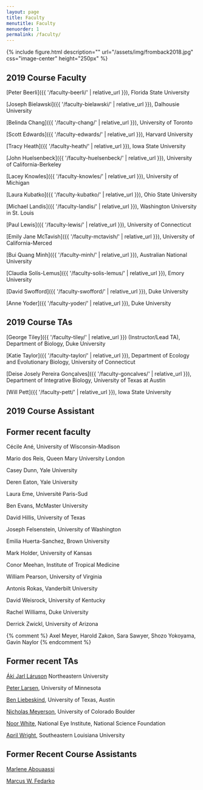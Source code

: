 ```yaml
---
layout: page
title: Faculty
menutitle: Faculty
menuorder: 1
permalink: /faculty/
---
```

{% include figure.html description="" url="/assets/img/fromback2018.jpg" css="image-center" height="250px" %}
## 2019 Course Faculty

[Peter Beerli]({{ '/faculty-beerli/' | relative_url }}), Florida State University

[Joseph Bielawski]({{ '/faculty-bielawski/' | relative_url }}), Dalhousie University

[Belinda Chang]({{ '/faculty-chang/' | relative_url }}), University of Toronto

[Scott Edwards]({{ '/faculty-edwards/' | relative_url }}), Harvard University

[Tracy Heath]({{ '/faculty-heath/' | relative_url }}), Iowa State University

[John Huelsenbeck]({{ '/faculty-huelsenbeck/' | relative_url }}), University of California-Berkeley

[Lacey Knowles]({{ '/faculty-knowles/' | relative_url }}), University of Michigan

[Laura Kubatko]({{ '/faculty-kubatko/' | relative_url }}), Ohio State University

[Michael Landis]({{ '/faculty-landis/' | relative_url }}), Washington University in St. Louis

[Paul Lewis]({{ '/faculty-lewis/' | relative_url }}), University of Connecticut

[Emily Jane McTavish]({{ '/faculty-mctavish/' | relative_url }}), University of California-Merced

[Bui Quang Minh]({{ '/faculty-minh/' | relative_url }}), Australian National University

[Claudia Solís-Lemus]({{ '/faculty-solis-lemus/' | relative_url }}), Emory University

[David Swofford]({{ '/faculty-swofford/' | relative_url }}), Duke University

[Anne Yoder]({{ '/faculty-yoder/' | relative_url }}), Duke University

## 2019 Course TAs

[George Tiley]({{ '/faculty-tiley/' | relative_url }}) (Instructor/Lead TA), Department of Biology, Duke University

[Katie Taylor]({{ '/faculty-taylor/' | relative_url }}), Department of Ecology and Evolutionary Biology, University of Connecticut

[Deise Josely Pereira Gonçalves]({{ '/faculty-goncalves/' | relative_url }}), Department of Integrative Biology, University of Texas at Austin

[Will Pett]({{ '/faculty-pett/' | relative_url }}), Iowa State University

## 2019 Course Assistant


## Former recent faculty

Cécile Ané, University of Wisconsin-Madison

Mario dos Reis, Queen Mary University London

Casey Dunn, Yale University

Deren Eaton, Yale University

Laura Eme, Université Paris-Sud

Ben Evans, McMaster University

David Hillis, University of Texas

Joseph Felsenstein, University of Washington

Emilia Huerta-Sanchez, Brown University

Mark Holder, University of Kansas

Conor Meehan, Institute of Tropical Medicine

William Pearson, University of Virginia

Antonis Rokas, Vanderbilt University

David Weisrock, University of Kentucky

Rachel Williams, Duke University

Derrick Zwickl, University of Arizona

{% comment %}
Axel Meyer, Harold Zakon, Sara Sawyer, Shozo Yokoyama, Gavin Naylor
{% endcomment %}

## Former recent TAs

[Áki Jarl Láruson](https://akijarl.wordpress.com/cv/) Northeastern University

[Peter Larsen](https://vetmed.umn.edu/bio/college-of-veterinary-medicine/peter-larsen), University of Minnesota

[Ben Liebeskind](https://sites.cns.utexas.edu/raldrich/people/ben-leibeskind), University of Texas, Austin

[Nicholas Meyerson](https://scholar.google.com/citations?user=2nWxzoYAAAAJ&hl=en), University of Colorado Boulder

[Noor White](http://www.noorwhite.com), National Eye Institute, National Science Foundation

[April Wright](http://www.southeastern.edu/acad_research/depts/biol/faculty/directory/wright.html), Southeastern Louisiana University

## Former Recent Course Assistants

[Marlene Abouaassi](https://j.p.gogarten.uconn.edu/personnel.htm#Current)

[Marcus W. Fedarko](https://fedarko.github.io)



